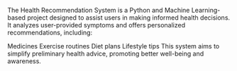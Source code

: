 
The Health Recommendation System is a Python and Machine Learning-based project designed to assist users in making informed health decisions. It analyzes user-provided symptoms and offers personalized recommendations, including:

Medicines
Exercise routines
Diet plans
Lifestyle tips
This system aims to simplify preliminary health advice, promoting better well-being and awareness.
